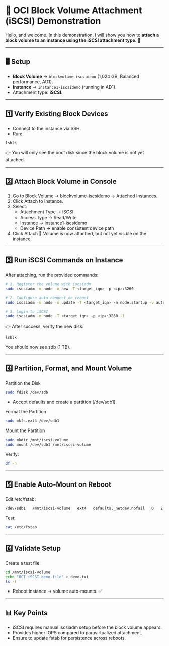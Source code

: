 # 🔗 OCI Block Volume Attachment (iSCSI) Demonstration  

Hello, and welcome. In this demonstration, I will show you how to **attach a block volume to an instance using the iSCSI attachment type**. 🚀  

---

## 🖥️ Setup  
- **Block Volume** → `blockvolume-iscsidemo` (1,024 GB, Balanced performance, AD1).  
- **Instance** → `instance1-iscsidemo` (running in AD1).  
- Attachment type: **iSCSI**.  

---

## 1️⃣ Verify Existing Block Devices  
- Connect to the instance via SSH.  
- Run:  

```bash
lsblk
```
👉 You will only see the boot disk since the block volume is not yet attached.

---

## 2️⃣ Attach Block Volume in Console

1. Go to Block Volume → blockvolume-iscsidemo → Attached Instances.
2. Click Attach to Instance.
3. Select:
   - Attachment Type → iSCSI
   - Access Type → Read/Write
   - Instance → instance1-iscsidemo
   - Device Path → enable consistent device path
4. Click Attach
📌 Volume is now attached, but not yet visible on the instance.

---

## 3️⃣ Run iSCSI Commands on Instance

After attaching, run the provided commands:
```bash
# 1. Register the volume with iscsiadm
sudo iscsiadm -m node -o new -T <target_iqn> -p <ip>:3260

# 2. Configure auto-connect on reboot
sudo iscsiadm -m node -o update -T <target_iqn> -n node.startup -v automatic

# 3. Login to iSCSI
sudo iscsiadm -m node -T <target_iqn> -p <ip>:3260 -l
```

👉 After success, verify the new disk:
```bash
lsblk
```
You should now see sdb (1 TB).

---

## 4️⃣ Partition, Format, and Mount Volume
Partition the Disk
```bash
sudo fdisk /dev/sdb
```
- Accept defaults and create a partition (/dev/sdb1).

Format the Partition
```bash
sudo mkfs.ext4 /dev/sdb1
```

Mount the Partition
```bash
sudo mkdir /mnt/iscsi-volume
sudo mount /dev/sdb1 /mnt/iscsi-volume
```

Verify:
```bash
df -h
```

---

## 5️⃣ Enable Auto-Mount on Reboot

Edit /etc/fstab:
```bash
/dev/sdb1   /mnt/iscsi-volume   ext4   defaults,_netdev,nofail   0   2
```

Test:
```bash
cat /etc/fstab
```

---

## 6️⃣ Validate Setup
Create a test file:
```bash
cd /mnt/iscsi-volume
echo "OCI iSCSI demo file" > demo.txt
ls -l
```
- Reboot instance → volume auto-mounts. ✅

---

## 📊 Key Points
- iSCSI requires manual iscsiadm setup before the block volume appears.
- Provides higher IOPS compared to paravirtualized attachment.
- Ensure to update fstab for persistence across reboots.
